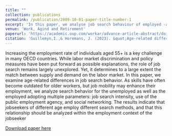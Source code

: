 ```yaml
---
title: ""
collection: publications
permalink: /publication/2009-10-01-paper-title-number-1
excerpt: 'In this paper, we analyse job search behaviour of employed -and unemployed jobseekers aged 55+'
venue: 'Work, Agind and Retirement'
paperurl: 'https://academic.oup.com/workar/advance-article-abstract/doi/10.1093/workar/waad003/7111436?redirectedFrom=fulltext&login=false'
citation: 'Guillemyn,I.,& Horemans, J. (2023). &quot;Age-related differences in job search behaviour: Do older jobseekers need a larger social network?.&quot; <i>Work, Aging and Retirement</i>.Issue forthcoming.'
---
```

Increasing the employment rate of individuals aged 55+ is a key challenge in many OECD countries. While labor market discrimination and policy measures have been put forward as possible explanations, the role of job search remains largely unexplored. Yet, it determines to a large extent the match between supply and demand on the labor market. In this paper, we examine age-related differences in job search behavior. As skills have often become outdated for older workers, but job mobility may enhance their employment, we analyze search behavior for the unemployed as well as the employed adopting multiple parameters: job search intensity, use of the public employment agency, and social networking. The results indicate that jobseekers of different age employ different search methods, and that this relationship should be analyzed within the employment context of the jobseeker

[Download paper here](https://academic.oup.com/workar/advance-article-abstract/doi/10.1093/workar/waad003/7111436?redirectedFrom=fulltext&login=false)
